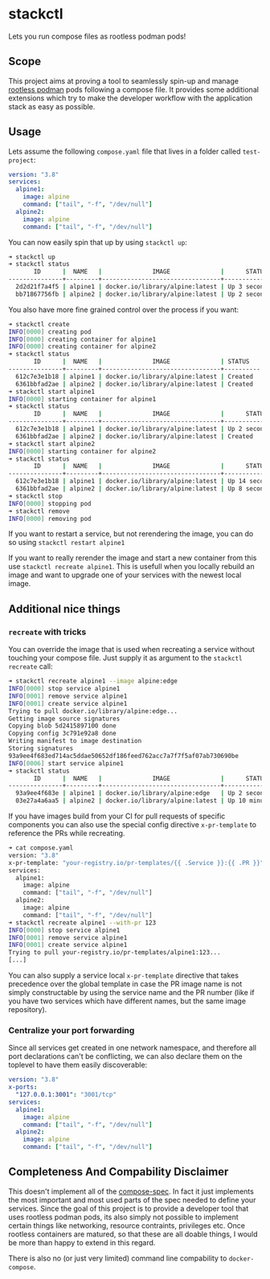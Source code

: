 stackctl
========

Lets you run compose files as rootless podman pods!

## Scope

This project aims at proving a tool to seamlessly spin-up and manage [rootless podman](https://github.com/containers/podman) pods following a compose file.
It provides some additional extensions which try to make the developer workflow with the application stack as easy as possible.

## Usage

Lets assume the following `compose.yaml` file that lives in a folder called `test-project`:

```yaml
version: "3.8"
services:
  alpine1:
    image: alpine
    command: ["tail", "-f", "/dev/null"]
  alpine2:
    image: alpine
    command: ["tail", "-f", "/dev/null"]
```

You can now easily spin that up by using `stackctl up`:

```bash
➜ stackctl up
➜ stackctl status
       ID      |  NAME   |              IMAGE              |      STATUS
---------------+---------+---------------------------------+-------------------
  2d2d21f7a4f5 | alpine1 | docker.io/library/alpine:latest | Up 3 seconds ago
  bb71867756fb | alpine2 | docker.io/library/alpine:latest | Up 2 seconds ago
```

You also have more fine grained control over the process if you want:

```bash
➜ stackctl create
INFO[0000] creating pod
INFO[0000] creating container for alpine1
INFO[0000] creating container for alpine2
➜ stackctl status
       ID      |  NAME   |              IMAGE              | STATUS
---------------+---------+---------------------------------+----------
  612c7e3e1b18 | alpine1 | docker.io/library/alpine:latest | Created
  6361bbfad2ae | alpine2 | docker.io/library/alpine:latest | Created
➜ stackctl start alpine1
INFO[0000] starting container for alpine1
➜ stackctl status
       ID      |  NAME   |              IMAGE              |      STATUS
---------------+---------+---------------------------------+-------------------
  612c7e3e1b18 | alpine1 | docker.io/library/alpine:latest | Up 2 seconds ago
  6361bbfad2ae | alpine2 | docker.io/library/alpine:latest | Created
➜ stackctl start alpine2
INFO[0000] starting container for alpine2
➜ stackctl status
       ID      |  NAME   |              IMAGE              |      STATUS
---------------+---------+---------------------------------+--------------------
  612c7e3e1b18 | alpine1 | docker.io/library/alpine:latest | Up 14 seconds ago
  6361bbfad2ae | alpine2 | docker.io/library/alpine:latest | Up 8 seconds ago
➜ stackctl stop
INFO[0000] stopping pod
➜ stackctl remove
INFO[0000] removing pod
```

If you want to restart a service, but not rerendering the image, you can do so using `stackctl restart alpine1`

If you want to really rerender the image and start a new container from this use `stackctl recreate alpine1`. This is usefull when you locally rebuild an image and want to upgrade one of your services with the newest local image.

## Additional nice things

### `recreate` with tricks

You can override the image that is used when recreating a service without touching your compose file. Just supply it as argument to the `stackctl recreate` call:

```bash
➜ stackctl recreate alpine1 --image alpine:edge
INFO[0000] stop service alpine1
INFO[0001] remove service alpine1
INFO[0001] create service alpine1
Trying to pull docker.io/library/alpine:edge...
Getting image source signatures
Copying blob 5d2415897100 done
Copying config 3c791e92a8 done
Writing manifest to image destination
Storing signatures
93a9ee4f683ed714ac5ddae50652df186feed762acc7a7f7f5af07ab730690be
INFO[0006] start service alpine1
➜ stackctl status
       ID      |  NAME   |              IMAGE              |      STATUS
---------------+---------+---------------------------------+--------------------
  93a9ee4f683e | alpine1 | docker.io/library/alpine:edge   | Up 2 seconds ago
  03e27a4a6aa5 | alpine2 | docker.io/library/alpine:latest | Up 10 minutes ago

```

If you have images build from your CI for pull requests of specific components you can also use the special config directive `x-pr-template` to reference the PRs while recreating.

```bash
➜ cat compose.yaml
version: "3.8"
x-pr-template: "your-registry.io/pr-templates/{{ .Service }}:{{ .PR }}"
services:
  alpine1:
    image: alpine
    command: ["tail", "-f", "/dev/null"]
  alpine2:
    image: alpine
    command: ["tail", "-f", "/dev/null"]
➜ stackctl recreate alpine1 --with-pr 123
INFO[0000] stop service alpine1
INFO[0001] remove service alpine1
INFO[0001] create service alpine1
Trying to pull your-registry.io/pr-templates/alpine1:123...
[...]
```

You can also supply a service local `x-pr-template` directive that takes precedence over the global template in case the PR image name is not simply constructable by using the service name and the PR number (like if you have two services which have different names, but the same image repository).

### Centralize your port forwarding

Since all services get created in one network namespace, and therefore all port declarations can't be conflicting, we can also declare them on the toplevel to have them easily discoverable:

```yaml
version: "3.8"
x-ports:
  "127.0.0.1:3001": "3001/tcp"
services:
  alpine1:
    image: alpine
    command: ["tail", "-f", "/dev/null"]
  alpine2:
    image: alpine
    command: ["tail", "-f", "/dev/null"]

```

## Completeness And Compability Disclaimer

This doesn't implement all of the [compose-spec](https://github.com/compose/compose-spec). In fact it just implements the most important and most used parts of the spec needed to define your services. Since the goal of this project is to provide a developer tool that uses rootless podman pods, its also simply not possible to implement certain things like networking, resource contraints, privileges etc. Once rootless containers are matured, so that these are all doable things, I would be more than happy to extend in this regard.

There is also no (or just very limited) command line compability to `docker-compose`.

